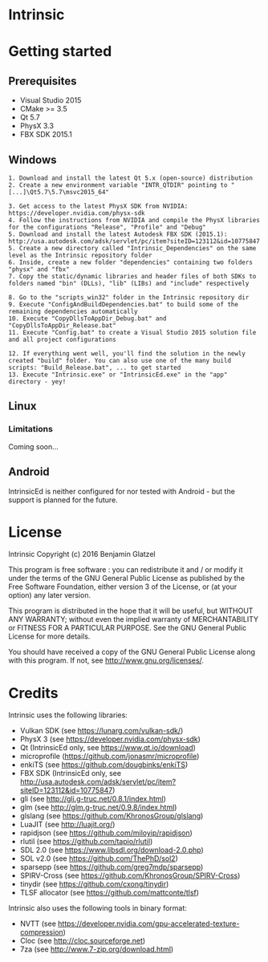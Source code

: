 # Intrinsic

# Getting started

## Prerequisites

* Visual Studio 2015
* CMake >= 3.5
* Qt 5.7
* PhysX 3.3
* FBX SDK 2015.1

## Windows

```
1. Download and install the latest Qt 5.x (open-source) distribution
2. Create a new environment variable "INTR_QTDIR" pointing to "[...]\Qt5.7\5.7\msvc2015_64"

3. Get access to the latest PhysX SDK from NVIDIA: https://developer.nvidia.com/physx-sdk
4. Follow the instructions from NVIDIA and compile the PhysX libraries for the configurations "Release", "Profile" and "Debug"
5. Download and install the latest Autodesk FBX SDK (2015.1): http://usa.autodesk.com/adsk/servlet/pc/item?siteID=123112&id=10775847
5. Create a new directory called "Intrinsic_Dependencies" on the same level as the Intrinsic repository folder
6. Inside, create a new folder "dependencies" containing two folders "physx" and "fbx"
7. Copy the static/dynamic libraries and header files of both SDKs to folders named "bin" (DLLs), "lib" (LIBs) and "include" respectively

8. Go to the "scripts_win32" folder in the Intrinsic repository dir
9. Execute "ConfigAndBuildDependencies.bat" to build some of the remaining dependencies automatically
10. Execute "CopyDllsToAppDir_Debug.bat" and "CopyDllsToAppDir_Release.bat"
11. Execute "Config.bat" to create a Visual Studio 2015 solution file and all project configurations

12. If everything went well, you'll find the solution in the newly created "build" folder. You can also use one of the many build scripts: "Build_Release.bat", ... to get started
13. Execute "Intrinsic.exe" or "IntrinsicEd.exe" in the "app" directory - yey!
```

## Linux

### Limitations

Coming soon...

## Android

IntrinsicEd is neither configured for nor tested with Android - but the support is planned for the future.

# License

 Intrinsic
 Copyright (c) 2016 Benjamin Glatzel

 This program is free software : you can redistribute it and / or modify
 it under the terms of the GNU General Public License as published by
 the Free Software Foundation, either version 3 of the License, or
 (at your option) any later version.

 This program is distributed in the hope that it will be useful,
 but WITHOUT ANY WARRANTY; without even the implied warranty of
 MERCHANTABILITY or FITNESS FOR A PARTICULAR PURPOSE. See the
 GNU General Public License for more details.

 You should have received a copy of the GNU General Public License
 along with this program. If not, see <http://www.gnu.org/licenses/>.

# Credits

Intrinsic uses the following libraries:

* Vulkan SDK (see https://lunarg.com/vulkan-sdk/)
* PhysX 3 (see https://developer.nvidia.com/physx-sdk)
* Qt (IntrinsicEd only, see https://www.qt.io/download)
* microprofile (https://github.com/jonasmr/microprofile)
* enkiTS (see https://github.com/dougbinks/enkiTS)
* FBX SDK (IntrinsicEd only, see http://usa.autodesk.com/adsk/servlet/pc/item?siteID=123112&id=10775847)
* gli (see http://gli.g-truc.net/0.8.1/index.html)
* glm (see http://glm.g-truc.net/0.9.8/index.html)
* glslang (see https://github.com/KhronosGroup/glslang)
* LuaJIT (see http://luajit.org/)
* rapidjson (see https://github.com/miloyip/rapidjson)
* rlutil (see https://github.com/tapio/rlutil)
* SDL 2.0 (see https://www.libsdl.org/download-2.0.php)
* SOL v2.0 (see https://github.com/ThePhD/sol2)
* sparsepp (see https://github.com/greg7mdp/sparsepp)
* SPIRV-Cross (see https://github.com/KhronosGroup/SPIRV-Cross)
* tinydir (see https://github.com/cxong/tinydir)
* TLSF allocator (see https://github.com/mattconte/tlsf)

Intrinsic also uses the following tools in binary format:

* NVTT (see https://developer.nvidia.com/gpu-accelerated-texture-compression)
* Cloc (see http://cloc.sourceforge.net)
* 7za (see http://www.7-zip.org/download.html)
